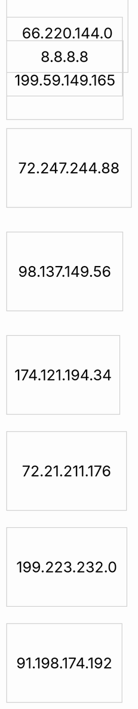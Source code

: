 <html lang="en-US">
<head>
<title>art8project</title>
</head>
<body style = " background-image:url(http://www.oddwallpapers.com/wp-content/uploads/2015/11/desktop-wallpapers-space-7.jpg);background-size: 100% 100%;background-repeat: no-repeat">  
 
<a style = "border: 2px solid LightGray;color: black;font-size: 40px;text-decoration: inherit; padding: 80px 40px; background-image:url(http://www.mirceagoia.com/wp-content/uploads/2015/05/facebook-frontpage-login.jpg);background-size: 100% 100%" href="https://www.wikipedia.org"> 66.220.144.0</a>

<a style = "border: 2px solid LightGray; color: black;font-size: 40px;text-decoration: inherit; padding: 80px 90px; background-image:url(http://blogoscoped.com/files/google-homepage-in-2011-signed-in.png);background-size: 100% 100%" href="https://www.youtube.com"> 8.8.8.8</a> 
  
<a style = "border: 2px solid LightGray; color: black;font-size: 40px;text-decoration: inherit; padding: 80px 20px;background-image:url(http://searchengineland.com/figz/wp-content/seloads/2011/04/new-twitter-home-page.jpg) ;background-size: 100% 100%" href="https://www.amazon.com"> 199.59.149.165</a>


<a style = "margin-top: 90px;border: 2px solid LightGray;color: black;font-size: 40px;text-decoration: inherit; padding: 80px 30px;display: inline-block;background-image:url(http://cdn1.theodysseyonline.com/files/2015/09/06/635771651224434774-1332020642_reddit%20front%20page.png);background-size: 100% 100%" href="https://www.tumblr.com"> 72.247.244.88</a>

<a style = "margin-top: 50px;border: 2px solid LightGray; color: black;font-size: 40px;text-decoration: inherit; padding: 80px 30px; display: inline-block" href="https://myart8project.me"> 98.137.149.56</a> 
  
<a style = "margin-top: 50px;border: 2px solid LightGray; color: black;font-size: 40px;text-decoration: inherit; padding: 80px 20px; display: inline-block;background-image:url(https://www.seoclerk.com/pics/407646-1KMDZ41447351234.png);background-size: 100% 100%" href="https://www.reddit.com"> 174.121.194.34</a>


<a style = "margin-top: 30px;border: 2px solid LightGray;color: black;font-size: 40px;text-decoration: inherit; padding: 80px 40px;display: inline-block;background-image:url(http://www.theodigital.com/wp-content/uploads/2012/01/new-home-page.png);background-size: 100% 100%" href="https://www.twitter.com"> 72.21.211.176</a>

<a style = "margin-top: 30px;border: 2px solid LightGray; color: black;font-size: 40px;text-decoration: inherit; padding: 80px 25px; display: inline-block;background-image:url(https://cdn.neow.in/forum/uploads/monthly_03_2013/post-342204-0-73029300-1364400283.png);background-size: 100% 100%" href="https://www.google.com"> 199.223.232.0</a> 
  
<a style = "margin-top: 30px;border: 2px solid LightGray; color: black;font-size: 40px;text-decoration: inherit; padding: 80px 25px; display: inline-block; background-image:url(http://s.radar.oreilly.com/upload/2010/12/2_wikipedia.png);background-size: 100% 100%" href="https://www.facebook.com"> 91.198.174.192</a>

    
</body>
</html>



